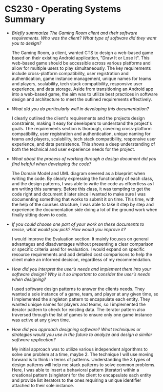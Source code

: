# CS230 - Operating Systems Summary

- *Briefly summarize The Gaming Room client and their software  requirements. Who was the client? What type of software did they want  you to design?*

  The Gaming Room, a client, wanted CTS to design a web-based game based on their existing Android application, "Draw It or Lose It". This web-based game should be accessible across various platforms and allow for multiple users to play simultaneously. The key requirements include cross-platform compatibility, user registration and authentication, game instance management, unique names for teams and players, scalability, tech stack compatibility, responsive user experience, and data storage. Aside from transitioning an Android app into a web-based game, the aim was to utilize best practices in software design and architecture to meet the outlined requirements effectively.

  

- *What did you do particularly well in developing this documentation?*

  I clearly outlined the client's requirements and the projects design constraints, making it easy for developers to understand the project's goals. The requirements section is thorough, covering cross-platform compatibility, user registration and authentication, unique naming for teams and players, scalability, tech stack compatibility, responsive user experience, and data persistence. This shows a deep understanding of both the technical and user experience needs for the project.

  

- *What about the process of working through a design document did you find helpful when developing the code?*

  The Domain Model and UML diagram severed as a blueprint when writing the code. By clearly expressing the functionality of each class, and the design patterns, I was able to write the code as effoertless as I am writing this summary. Before this class, it was tempting to get the code right and document it later since I wanted to make sure I was documenting something that works to submit it on time. This time, with the help of the courses structure, I was able to take it step by step and experience the documentation side doing a lot of the ground work when finally sitting down to code.

  

- *If you could choose one part of your work on these documents to revise, what would you pick? How would you improve it?*

  I would improve the Evaluation section. It mainly focuses on general advantages and disadvantages without presenting a clear comparison or specific criteria used for evaluation. I would expand on specific resource requirements and add detailed cost comparisons to help the client make an informed decision, regardless of my recommendation.

  

- *How did you interpret the user’s needs and implement them into your software design? Why is it so important to consider the user’s needs  when designing?*

  I used software design patterns to answer the clients needs. They wanted a sole instance of a game, team, and player at any given time, so I implemented the singleton pattern to encapsulate each entity. They wanted unique names for players and teams, so I implemented the iterator pattern to check for existing data. The iterator pattern also traversed through the list of games to ensure only one game instance was active at any given time.

  

- *How did you approach designing software? What techniques or strategies would you use in the future to analyze and design a similar software application?*

  My initial approach was to utilize various independent algorithms to solve one problem at a time, maybe 2. The technique I will use moving forward is to think in terms of patterns. Understanding the 3 types of design patterns will help me stack patterns to solve common problems. Here, I was able to insert a behavioral pattern (iterator) within a creational pattern (singleton) for the client to encapsulate each entity and provide list iterators to the ones requiring a unique identifier attached to their sole instance.

